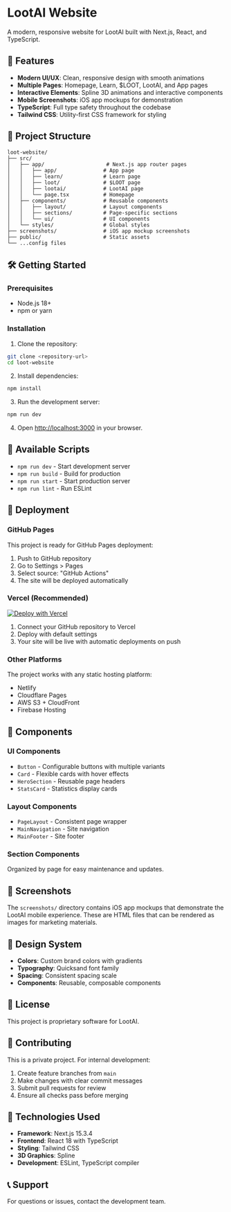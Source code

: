 # LootAI Website

A modern, responsive website for LootAI built with Next.js, React, and TypeScript.

## 🚀 Features

- **Modern UI/UX**: Clean, responsive design with smooth animations
- **Multiple Pages**: Homepage, Learn, $LOOT, LootAI, and App pages
- **Interactive Elements**: Spline 3D animations and interactive components
- **Mobile Screenshots**: iOS app mockups for demonstration
- **TypeScript**: Full type safety throughout the codebase
- **Tailwind CSS**: Utility-first CSS framework for styling

## 📁 Project Structure

```
loot-website/
├── src/
│   ├── app/                    # Next.js app router pages
│   │   ├── app/               # App page
│   │   ├── learn/             # Learn page
│   │   ├── loot/              # $LOOT page
│   │   ├── lootai/            # LootAI page
│   │   └── page.tsx           # Homepage
│   ├── components/            # Reusable components
│   │   ├── layout/            # Layout components
│   │   ├── sections/          # Page-specific sections
│   │   └── ui/                # UI components
│   └── styles/                # Global styles
├── screenshots/               # iOS app mockup screenshots
├── public/                    # Static assets
└── ...config files
```

## 🛠️ Getting Started

### Prerequisites

- Node.js 18+ 
- npm or yarn

### Installation

1. Clone the repository:
```bash
git clone <repository-url>
cd loot-website
```

2. Install dependencies:
```bash
npm install
```

3. Run the development server:
```bash
npm run dev
```

4. Open [http://localhost:3000](http://localhost:3000) in your browser.

## 📜 Available Scripts

- `npm run dev` - Start development server
- `npm run build` - Build for production
- `npm run start` - Start production server
- `npm run lint` - Run ESLint

## 🚀 Deployment

### GitHub Pages

This project is ready for GitHub Pages deployment:

1. Push to GitHub repository
2. Go to Settings > Pages
3. Select source: "GitHub Actions"
4. The site will be deployed automatically

### Vercel (Recommended)

[![Deploy with Vercel](https://vercel.com/button)](https://vercel.com/new/clone?repository-url=<repository-url>)

1. Connect your GitHub repository to Vercel
2. Deploy with default settings
3. Your site will be live with automatic deployments on push

### Other Platforms

The project works with any static hosting platform:
- Netlify
- Cloudflare Pages
- AWS S3 + CloudFront
- Firebase Hosting

## 🧩 Components

### UI Components
- `Button` - Configurable buttons with multiple variants
- `Card` - Flexible cards with hover effects
- `HeroSection` - Reusable page headers
- `StatsCard` - Statistics display cards

### Layout Components
- `PageLayout` - Consistent page wrapper
- `MainNavigation` - Site navigation
- `MainFooter` - Site footer

### Section Components
Organized by page for easy maintenance and updates.

## 📱 Screenshots

The `screenshots/` directory contains iOS app mockups that demonstrate the LootAI mobile experience. These are HTML files that can be rendered as images for marketing materials.

## 🎨 Design System

- **Colors**: Custom brand colors with gradients
- **Typography**: Quicksand font family
- **Spacing**: Consistent spacing scale
- **Components**: Reusable, composable components

## 📄 License

This project is proprietary software for LootAI.

## 🤝 Contributing

This is a private project. For internal development:

1. Create feature branches from `main`
2. Make changes with clear commit messages
3. Submit pull requests for review
4. Ensure all checks pass before merging

## 🔧 Technologies Used

- **Framework**: Next.js 15.3.4
- **Frontend**: React 18 with TypeScript
- **Styling**: Tailwind CSS
- **3D Graphics**: Spline
- **Development**: ESLint, TypeScript compiler

## 📞 Support

For questions or issues, contact the development team. 